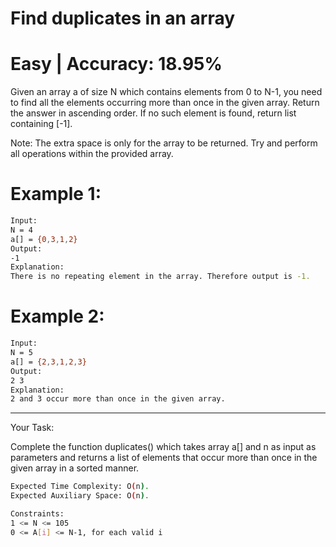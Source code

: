 # Find duplicates in an array

# Easy  |  Accuracy: 18.95%

<p>Given an array a of size N which contains elements from 0 to N-1, you need to find all the elements occurring more than once in the given array. Return the answer in ascending order. If no such element is found, return list containing [-1].</p> 

<p>Note: The extra space is only for the array to be returned. Try and perform all operations within the provided array.</p> 

# Example 1:

```bash
Input:
N = 4
a[] = {0,3,1,2}
Output: 
-1
Explanation: 
There is no repeating element in the array. Therefore output is -1.
```

# Example 2:

```bash
Input:
N = 5
a[] = {2,3,1,2,3}
Output: 
2 3 
Explanation: 
2 and 3 occur more than once in the given array.
```

<hr>

<span>Your Task:</span>
<p>Complete the function duplicates() which takes array a[] and n as input as parameters and returns a list of elements that occur more than once in the given array in a sorted manner.</p> 


```bash
Expected Time Complexity: O(n).
Expected Auxiliary Space: O(n).

Constraints:
1 <= N <= 105
0 <= A[i] <= N-1, for each valid i
```